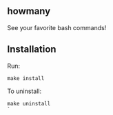## howmany
See your favorite bash commands!

## Installation

Run:
```
make install
```
To uninstall:
```
make uninstall
`
